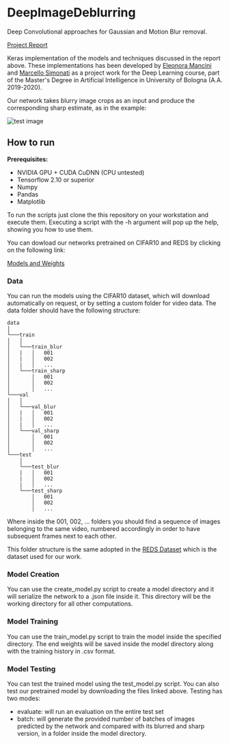 # DeepImageDeblurring
Deep Convolutional approaches for Gaussian and Motion Blur removal.

[Project Report](DeepImageDeblurring_Report.pdf)

Keras implementation of the models and techniques discussed in the report above. These implementations has been developed by [Eleonora Mancini](https://github.com/helemanc) and [Marcello Simonati](https://github.com/MarcelloSimonati) as a project work for the Deep Learning course, part of the Master's Degree in Artificial Intelligence in University of Bologna (A.A. 2019-2020).

Our network takes blurry image crops as an input and produce the corresponding sharp estimate, as in the example:

![test image](https://i.ibb.co/bJkVvYj/testimg.png)

## How to run
**Prerequisites:**
- NVIDIA GPU + CUDA CuDNN (CPU untested)
- Tensorflow 2.10 or superior
- Numpy
- Pandas
- Matplotlib

To run the scripts just clone the this repository on your workstation and execute them. Executing a script with the -h argument will pop up the help, showing you how to use them.

You can dowload our networks pretrained on CIFAR10 and REDS by clicking on the following link:

[Models and Weights](https://drive.google.com/drive/folders/17wGr5nt6D4ylh8GpIHwrbDBR2SKWbk6t?usp=sharing)

### Data
You can run the models using the CIFAR10 dataset, which will download automatically on request, or by setting a custom folder for video data. The data folder should have the following structure:

```
data
│
└───train
│   │
│   └───train_blur
│   |   │   001
│   |   │   002
│   |   │   ...
│   └───train_sharp
│       │   001
│       │   002
│       │   ...
└───val
│   │
│   └───val_blur
│   |   │   001
│   |   │   002
│   |   │   ...
│   └───val_sharp
│       │   001
│       │   002
│       │   ...
└───test
    │
    └───test_blur
    |   │   001
    |   │   002
    |   │   ...
    └───test_sharp
        │   001
        │   002
        │   ...
 ```

 Where inside the 001, 002, ... folders you should find a sequence of images belonging to the same video, numbered accordingly in order to have subsequent frames next to each other. 

This folder structure is the same adopted in the [REDS Dataset](https://seungjunnah.github.io/Datasets/reds.html) which is the dataset used for our work.

### Model Creation

You can use the create_model.py script to create a model directory and it will serialize the network to a .json file inside it. This directory will be the working directory for all other computations.

### Model Training

You can use the train_model.py script to train the model inside the specified directory. The end weights will be saved inside the model directory along with the training history in .csv format.

### Model Testing

You can test the trained model using the test_model.py script. You can also test our pretrained model by downloading the files linked above. Testing has two modes:
- evaluate: will run an evaluation on the entire test set
- batch: will generate the provided number of batches of images predicted by the network and compared with its blurred and sharp version, in a folder inside the model directory. 
